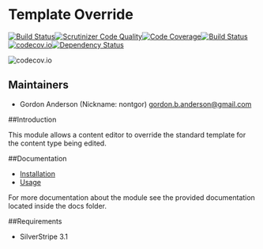 # Template Override
[![Build Status](https://travis-ci.org/gordonbanderson/template-override.svg?branch=AUTOMATED_TESTING)](https://travis-ci.org/gordonbanderson/template-override)[![Scrutinizer Code Quality](https://scrutinizer-ci.com/g/gordonbanderson/template-override/badges/quality-score.png?b=AUTOMATED_TESTING)](https://scrutinizer-ci.com/g/gordonbanderson/template-override/?branch=AUTOMATED_TESTING)[![Code Coverage](https://scrutinizer-ci.com/g/gordonbanderson/template-override/badges/coverage.png?b=AUTOMATED_TESTING)](https://scrutinizer-ci.com/g/gordonbanderson/template-override/?branch=AUTOMATED_TESTING)[![Build Status](https://scrutinizer-ci.com/g/gordonbanderson/template-override/badges/build.png?b=AUTOMATED_TESTING)](https://scrutinizer-ci.com/g/gordonbanderson/template-override/build-status/AUTOMATED_TESTING)[![codecov.io](https://codecov.io/github/gordonbanderson/template-override/coverage.svg?branch=master)](https://codecov.io/github/gordonbanderson/template-override?branch=master)[![Dependency Status](https://www.versioneye.com/php/weboftalent:template-override/dev-master/badge?style=flat)](https://www.versioneye.com/php/weboftalent:template-override/dev-master)

![codecov.io](https://codecov.io/github/gordonbanderson/template-override/branch.svg?branch=master)


## Maintainers

* Gordon Anderson (Nickname: nontgor)
	<gordon.b.anderson@gmail.com>

##Introduction

This module allows a content editor to override the standard template for
the content type being edited.
 
##Documentation
* [Installation](./docs/en/Installation.md)
* [Usage](./docs/en/Usage.md)

For more documentation about the module see the provided documentation located
inside the docs folder.

##Requirements
* SilverStripe 3.1

